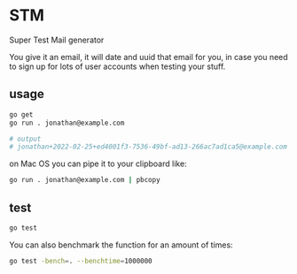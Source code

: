 # STM

Super Test Mail generator

You give it an email, it will date and uuid that email for you, in case you need to sign up for lots of user accounts when testing your stuff.

## usage

```bash
go get
go run . jonathan@example.com

# output
# jonathan+2022-02-25+ed4001f3-7536-49bf-ad13-266ac7ad1ca5@example.com
```

on Mac OS you can pipe it to your clipboard like:

```bash
go run . jonathan@example.com | pbcopy
```

## test

```bash
go test
```

You can also benchmark the function for an amount of times:

```bash
go test -bench=. --benchtime=1000000
```
